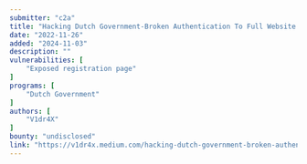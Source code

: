 ```yaml
---
submitter: "c2a"
title: "Hacking Dutch Government-Broken Authentication To Full Website Takeover (P1)"
date: "2022-11-26"
added: "2024-11-03"
description: ""
vulnerabilities: [
    "Exposed registration page"
]
programs: [
    "Dutch Government"
]
authors: [
    "V1dr4X"
]
bounty: "undisclosed"
link: "https://v1dr4x.medium.com/hacking-dutch-government-broken-authentication-to-full-website-takeover-p1-9af477604d54"
---
```




